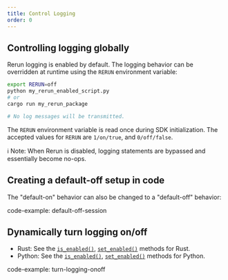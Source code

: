 ```yaml
---
title: Control Logging
order: 0
---
```


## Controlling logging globally

Rerun logging is enabled by default. The logging behavior can be overridden at runtime using the `RERUN` environment variable:

```sh
export RERUN=off
python my_rerun_enabled_script.py
# or
cargo run my_rerun_package

# No log messages will be transmitted.
```

The `RERUN` environment variable is read once during SDK initialization. The accepted values for `RERUN` are `1/on/true`, and `0/off/false`.

ℹ️ Note: When Rerun is disabled, logging statements are bypassed and essentially become no-ops.

## Creating a default-off setup in code

The "default-on" behavior can also be changed to a "default-off" behavior:

code-example: default-off-session

## Dynamically turn logging on/off

* Rust: See the [`is_enabled()`](https://docs.rs/re_sdk/latest/re_sdk/struct.Session.html#method.is_enabled), [`set_enabled()`](https://docs.rs/re_sdk/latest/re_sdk/struct.Session.html#method.set_enabled) methods for Rust.
* Python: See the [`is_enabled()`](https://ref.rerun.io/docs/python/latest/package/rerun/__init__/#rerun.is_enabled), [`set_enabled()`](https://ref.rerun.io/docs/python/latest/package/rerun/__init__/#rerun.set_enabled) methods for Python.

code-example: turn-logging-onoff
